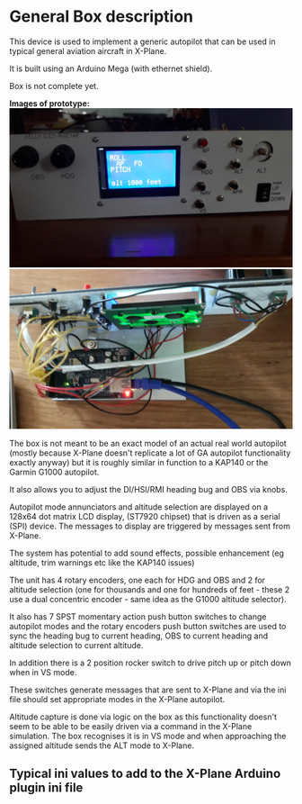General Box description
=======================
This device is used to implement a generic autopilot that can be used in
typical general aviation aircraft in X-Plane.

It is built using an Arduino Mega (with ethernet shield).

Box is not complete yet.

**Images of prototype:**
![AP](ap-front.jpg?raw=true "Prototype autopilot box (front)")
![AP](ap-top.jpg?raw=true "Prototype autopilot box (top)")


The box is not meant to be an exact model of an actual real world autopilot
(mostly because X-Plane doesn't replicate a lot of GA autopilot functionality
exactly anyway) but it is roughly similar in function to a KAP140 or the Garmin
G1000 autopilot.

It also allows you to adjust the DI/HSI/RMI heading bug and OBS via knobs.

Autopilot mode annunciators and altitude selection are displayed on a 128x64
dot matrix LCD display, (ST7920 chipset) that is driven as a serial (SPI)
device.  The messages to display are triggered by messages sent from X-Plane.

The system has potential to add sound effects, possible enhancement (eg
altitude, trim warnings etc like the KAP140 issues)

The unit has 4 rotary encoders, one each for HDG and OBS and 2 for altitude
selection (one for thousands and one for hundreds of feet - these 2 use a dual
concentric encoder - same idea as the G1000 altitude selector).

It also has 7 SPST momentary action push button switches to change autopilot
modes and the rotary encoders push button switches are used to sync the heading
bug to current heading, OBS to current heading and altitude selection to
current altitude.

In addition there is a 2 position rocker switch to drive pitch up or pitch down
when in VS mode.

These switches generate messages that are sent to X-Plane and via the ini file
should set appropriate modes in the X-Plane autopilot.

Altitude capture is done via logic on the box as this functionality doesn't
seem to be able to be easily driven via a command in the X-Plane simulation.
The box recognises it is in VS mode and when approaching the assigned altitude
sends the ALT mode to X-Plane.


Typical ini values to add to the X-Plane Arduino plugin ini file
----------------------------------------------------------------

```

```
